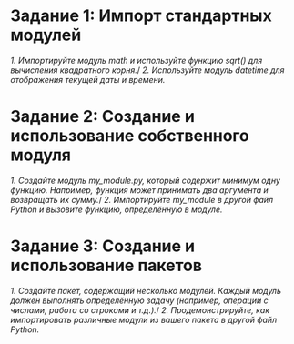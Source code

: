 # Задание 1:  Импорт стандартных модулей

*1.	Импортируйте модуль math и используйте функцию sqrt() для вычисления квадратного корня.*/
*2.	Используйте модуль datetime для отображения текущей даты и времени.*

# Задание 2: Создание и использование собственного модуля

*1.	Создайте модуль my_module.py, который содержит минимум одну функцию. Например, функция может принимать два аргумента и возвращать их сумму.*/
*2.	Импортируйте my_module в другой файл Python и вызовите функцию, определённую в модуле.*

# Задание 3: Создание и использование пакетов

*1.	Создайте пакет, содержащий несколько модулей. Каждый модуль должен выполнять определённую задачу (например, операции с числами, работа со строками и т.д.).*/
*2.	Продемонстрируйте, как импортировать различные модули из вашего пакета в другой файл Python.*

